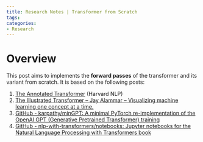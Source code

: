 ```yaml
---
title: Research Notes | Transformer from Scratch
tags: 
categories:
- Research
---
```


# Overview

This post aims to implements the **forward passes** of the transformer and its variant from scratch. It is based on the following posts:

1.   [The Annotated Transformer](https://nlp.seas.harvard.edu/annotated-transformer/) (Harvard NLP)
2.   [The Illustrated Transformer – Jay Alammar – Visualizing machine learning one concept at a time.](https://jalammar.github.io/illustrated-transformer/)
3.   [GitHub - karpathy/minGPT: A minimal PyTorch re-implementation of the OpenAI GPT (Generative Pretrained Transformer) training](https://github.com/karpathy/minGPT)
4.   [GitHub - nlp-with-transformers/notebooks: Jupyter notebooks for the Natural Language Processing with Transformers book](https://github.com/nlp-with-transformers/notebooks)